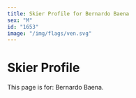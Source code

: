 ```yaml
---
title: Skier Profile for Bernardo Baena
sex: "M"
id: "1653"
image: "/img/flags/ven.svg" 
---
```


# Skier Profile

This page is for: Bernardo Baena.
    